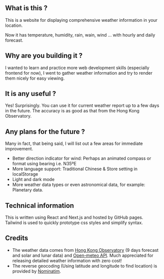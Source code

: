## What is this ?
This is a website for displaying comprehensive weather information in your location.

Now it has temperature, humidity, rain, wain, wind ... with hourly and daily forecast.

## Why are you building it ?
I wanted to learn and practice more web development skills (especially frontend for now), I went to gather weather information and try to render them nicely for easy viewing.

## It is any useful ?
Yes! Surprisingly. You can use it for current weather report up to a few days in the future. The accuracy is as good as that from the Hong Kong Observatory.

## Any plans for the future ?
Many in fact, that being said, I will list out a few areas for immediate improvement.
- Better direction indicator for wind: Perhaps an animated compass or format using bearing i.e. N35ºE
- More language support: Traditional Chinese & Store setting in localStorage
- Light and dark mode
- More weather data types or even astronomical data, for example: Planetary data.

## Technical information
This is written using React and Next.js and hosted by GitHub pages. Tailwind is used to quickly prototype css styles and simplify syntax.

## Credits
- The weather data comes from [Hong Kong Observatory](https://www.hko.gov.hk/en/weatherAPI/doc/files/HKO_Open_Data_API_Documentation.pdf) (9 days forecast and solar and lunar data) and [Open-meteo API](https://open-meteo.com/). Much appreciated for releasing detailed weather information with zero cost!
- The reverse geocoding (Using latitude and longitude to find location) is provided by [Nominatim](https://nominatim.openstreetmap.org).
